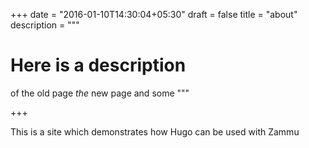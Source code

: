 +++
date = "2016-01-10T14:30:04+05:30"
draft = false
title = "about"
description = """
# Here is a description
of the old page
*the* new page and some
"""

+++

This is a site which demonstrates how Hugo can be used with Zammu
